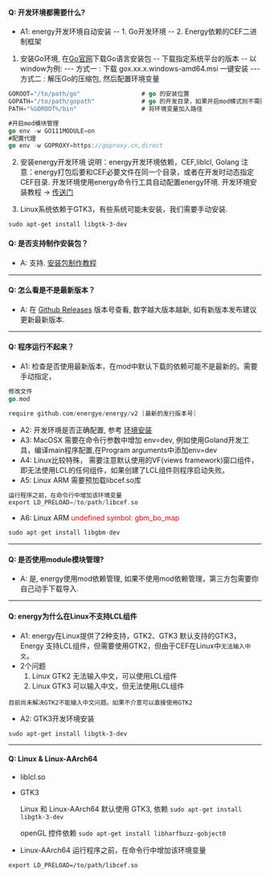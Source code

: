 

#### Q: 开发环境都需要什么?
- A1: energy开发环境自动安装
  -- 1. Go开发环境
  -- 2. Energy依赖的CEF二进制框架

1. 安装Go环境, 在[Go官网](https://golang.google.cn/dl/)下载Go语言安装包
   -- 下载指定系统平台的版本
   -- 以window为例:
   --- 方式一 : 下载 gox.xx.x.windows-amd64.msi 一键安装
   --- 方式二 : 解压Go的压缩包, 然后配置环境变量
```go
GOROOT="/to/path/go"                 # go 的安装位置
GOPATH="/to/path/gopath"             # go 的开发目录，如果开启mod模式则不需要该变量
PATH="%GOROOT%/bin"                  # 将环境变量加入路径

#开启mod模块管理
go env -w GO111MODULE=on
#配置代理
go env -w GOPROXY=https://goproxy.cn,direct
```
2. 安装energy开发环境
   <a>说明</a>：energy开发环境依赖，CEF,liblcl, Golang
   <a>注意</a>：energy打包后要和CEF必要文件在同一个目录，或者在开发时动态指定CEF目录.
   开发环境使用energy命令行工具自动配置energy环境. 开发环境安装教程 -> [传送门](/en/course/install-env)

3. Linux系统依赖于GTK3，有些系统可能未安装，我们需要手动安装.
```
sudo apt-get install libgtk-3-dev
```

#### Q: 是否支持制作安装包？
- A: 支持. [安装包制作教程](/en/course/build-package)

---

#### Q: 怎么看是不是最新版本？
- A: 在 [Github Releases](https://github.com/energye/energy/releases) 版本号查看, 数字越大版本越新, 如有新版本发布建议更新最新版本.

---

#### Q: 程序运行不起来？
- A1: 检查是否使用最新版本，在mod中默认下载的依赖可能不是最新的。需要手动指定，
```go
修改文件
go.mod

require github.com/energye/energy/v2 [最新的发行版本号]
```
- A2: 开发环境是否正确配置, 参考 [环境安装](/en/course/install-env)
- A3: MacOSX 需要在命令行参数中增加 env=dev, 例如使用Goland开发工具，编译main程序配置,在Program arguments中添加env=dev
- A4: Linux比较特殊， 需要注意默认使用的VF(views framework)窗口组件，即无法使用LCL的任何组件，如果创建了LCL组件则程序启动失败。
- A5: Linux ARM 需要预加载libcef.so库
```go
运行程序之前，在命令行中增加该环境变量
export LD_PRELOAD=/to/path/libcef.so
```
- A6: Linux ARM
  <span style="color:red;">undefined symbol: gbm_bo_map</span>
```go
sudo apt-get install libgbm-dev
```

---

#### Q: 是否使用module模块管理?
- A: 是, energy使用mod依赖管理, 如果不使用mod依赖管理，第三方包需要你自己动手下载导入.

---

#### Q: energy为什么在Linux不支持LCL组件
- A1: energy在Linux提供了2种支持，GTK2、GTK3 默认支持的GTK3，Energy 支持LCL组件，但需要使用GTK2，但由于CEF在Linux中`无法输入中文`。
- 2个问题
  1. Linux GTK2 无法输入中文，可以使用LCL组件
  2. Linux GTK3 可以输入中文，但无法使用LCL组件
```
目前尚未解决GTK2不能输入中文问题。如果不介意可以直接使用GTK2
```
- A2: GTK3开发环境安装
```
sudo apt-get install libgtk-3-dev
```

---

#### Q: Linux & Linux-AArch64
- liblcl.so

- GTK3

  Linux 和 Linux-AArch64 默认使用 GTK3, 依赖 `sudo apt-get install libgtk-3-dev`

  openGL 控件依赖 `sudo apt-get install libharfbuzz-gobject0`

- Linux-AArch64 运行程序之前，在命令行中增加该环境变量

`export LD_PRELOAD=/to/path/libcef.so`
